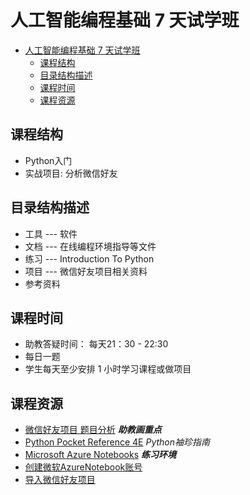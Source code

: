 # 人工智能编程基础 7 天试学班

<!-- TOC -->

- [人工智能编程基础 7 天试学班](#人工智能编程基础-7-天试学班)
    - [课程结构](#课程结构)
    - [目录结构描述](#目录结构描述)
    - [课程时间](#课程时间)
    - [课程资源](#课程资源)

<!-- /TOC -->


## 课程结构
- Python入门
- 实战项目: 分析微信好友

## 目录结构描述
- 工具  ---   软件
- 文档  ---   在线编程环境指导等文件 
- 练习  ---   Introduction To Python 
- 项目  ---   微信好友项目相关资料
- 参考资料    

## 课程时间
- 助教答疑时间： 每天21：30 - 22:30
- 每日一题 
- 学生每天至少安排 1 小时学习课程或做项目


## 课程资源
- [微信好友项目 题目分析](https://github.com/binliu-aipnd/aipnd-181016/blob/master/%E9%A1%B9%E7%9B%AE/MyWechatFriends-%E9%A2%98%E7%9B%AE%E5%88%86%E6%9E%90.pdf)   ***助教画重点***
- [Python Pocket Reference 4E](https://github.com/binliu-aipnd/aipnd-181016/blob/master/%E5%8F%82%E8%80%83%E8%B5%84%E6%96%99/Python%20Pocket%20Reference%204E.pdf)   *Python袖珍指南*
- [Microsoft Azure Notebooks](https://notebooks.azure.com/)  ***练习环境***
- [创建微软AzureNotebook账号](https://github.com/binliu-aipnd/aipnd-181016/blob/master/%E6%96%87%E6%A1%A3/1.%20%E5%88%9B%E5%BB%BA%E5%BE%AE%E8%BD%AFAzureNotebook%E8%B4%A6%E5%8F%B7.pdf)
- [导入微信好友项目](https://github.com/binliu-aipnd/aipnd-181016/blob/master/%E6%96%87%E6%A1%A3/2.%20%E5%AF%BC%E5%85%A5%E5%BE%AE%E4%BF%A1%E5%A5%BD%E5%8F%8B%E9%A1%B9%E7%9B%AE.pdf)


